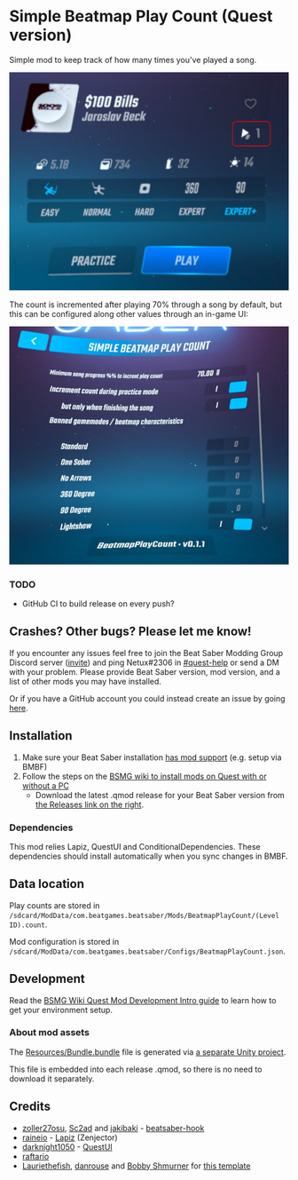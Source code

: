 # Simple Beatmap Play Count (Quest version)

Simple mod to keep track of how many times you've played a song.

![Preview](./assets/menu-leveldetail-playcount.png)

The count is incremented after playing 70% through a song by default, but this can be configured along other values through an in-game UI:

![Mod settings](./assets/mod-settings.png)

### TODO

- GitHub CI to build release on every push?

## Crashes? Other bugs? Please let me know!

If you encounter any issues feel free to join the Beat Saber Modding Group Discord server ([invite](https://discord.gg/beatsabermods)) and ping Netux#2306 in [#quest-help](https://discord.com/channels/441805394323439646/599740612752703490) or send a DM with your problem. Please provide Beat Saber version, mod version, and a list of other mods you may have installed.

Or if you have a GitHub account you could instead create an issue by going [here](https://github.com/netux/BeatSaber-BeatmapPlayCount-Quest/issues/new/choose).

## Installation

1. Make sure your Beat Saber installation [has mod support](https://bsmg.wiki/quest-modding.html) (e.g. setup via BMBF)
2. Follow the steps on the [BSMG wiki to install mods on Quest with or without a PC](https://bsmg.wiki/quest-modding.html#installing-mods)
   - Download the latest .qmod release for your Beat Saber version from [the Releases link on the right](releases/).

### Dependencies

This mod relies Lapiz, QuestUI and ConditionalDependencies.
These dependencies should install automatically when you sync changes in BMBF.

## Data location

Play counts are stored in `/sdcard/ModData/com.beatgames.beatsaber/Mods/BeatmapPlayCount/(Level ID).count`.

Mod configuration is stored in `/sdcard/ModData/com.beatgames.beatsaber/Configs/BeatmapPlayCount.json`.

## Development

Read the [BSMG Wiki Quest Mod Development Intro guide](https://bsmg.wiki/modding/quest-mod-dev-intro.html) to learn how to get your environment setup.

### About mod assets

The [Resources/Bundle.bundle](./BeatmapPlayCount/Resources/Bundle.bundle) file is generated via [a separate Unity project](https://github.com/netux/BeatSaber-BeatmapPlayCount-AssetBundler).

This file is embedded into each release .qmod, so there is no need to download it separately.

## Credits

* [zoller27osu](https://github.com/zoller27osu), [Sc2ad](https://github.com/Sc2ad) and [jakibaki](https://github.com/jakibaki) - [beatsaber-hook](https://github.com/sc2ad/beatsaber-hook)
* [raineio](https://github.com/raineio/Lapiz) - [Lapiz](https://github.com/raineio/Lapiz) (Zenjector)
* [darknight1050](https://github.com/darknight1050) - [QuestUI](https://github.com/darknight1050/QuestUI)
* [raftario](https://github.com/raftario)
* [Lauriethefish](https://github.com/Lauriethefish), [danrouse](https://github.com/danrouse) and [Bobby Shmurner](https://github.com/BobbyShmurner) for [this template](https://github.com/Lauriethefish/quest-mod-template)
